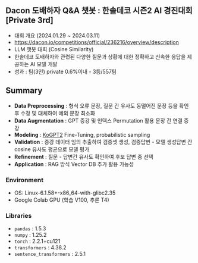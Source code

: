 ## Dacon 도배하자 Q&A 챗봇 : 한솔데코 시즌2 AI 경진대회 [Private 3rd]

- 대회 개요 (2024.01.29 ~ 2024.03.11)
- https://dacon.io/competitions/official/236216/overview/description
- LLM 챗봇 대회 (Cosine Similarity)
- 한솔데코 도배하자와 관련된 다양한 질문과 상황에 대한 정확하고 신속한 응답을 제공하는 AI 모델 개발
- 성과 : 팀(3인) private 0.6%이내 - 3등/557팀

## Summary  
- **Data Preprocessing** : 형식 오류 문장, 질문 간 유사도 동떨어진 문장 등을 확인 후 수정 및 대체하여 예외 문장 최소화
- **Data Augmentation** : GPT 증강 및 인덱스 Permutation 활용 문장 간 연결 증강
- **Modeling** : [KoGPT2](https://huggingface.co/skt/kogpt2-base-v2) Fine-Tuning, probabilistic sampling 
- **Validation** : 증강 데이터 임의 추출하여 검증셋 생성, 검증답변 - 모델 생성답변 간 cosine 유사도 평균으로 모델 평가
- **Refinement** : 질문 - 답변간 유사도 확인하여 후보 답변 중 선택
- **Application** : RAG 방식 Vector DB 추가 활용 가능성 
  
### Environment
- OS: Linux-6.1.58+-x86_64-with-glibc2.35
- Google Colab GPU (학습 V100, 추론 T4)

### Libraries 
- `pandas` : 1.5.3
- `numpy` : 1.25.2
- `torch` : 2.2.1+cu121
- `transformers` : 4.38.2
- `sentence_transformers` : 2.5.1
